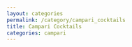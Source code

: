 ```yaml
---
layout: categories
permalink: /category/campari_cocktails
title: Campari Cocktails
categories: campari
---
```

